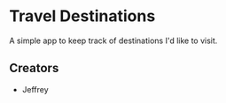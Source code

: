 # Travel Destinations

A simple app to keep track of destinations I'd like to visit.

## Creators

* Jeffrey
